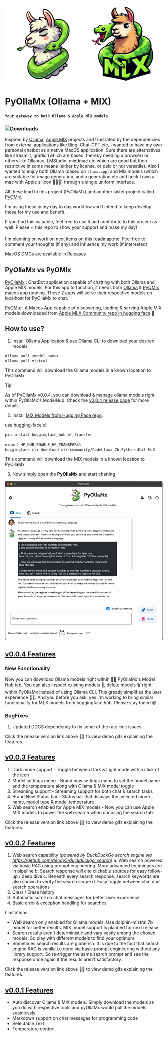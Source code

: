![](assets/logos/combined_logos.png)
# PyOllaMx (Ollama + MlX)
#### `Your gateway to both Ollama & Apple MlX models`

### ![Downloads](https://img.shields.io/github/downloads/kspviswa/pyOllaMx/total.svg)

Inspired by [Ollama](https://github.com/ollama/ollama), [Apple MlX](https://github.com/ml-explore/mlx) projects and frustrated by the dependencies from external applications like Bing, Chat-GPT etc, I wanted to have my own personal chatbot as a native MacOS application. Sure there are alternatives like streamlit, gradio (which are based, thereby needing a browser) or others like Ollamac, LMStudio, mindmac etc which are good but then restrictive in some means (either by license, or paid or not versatile). Also I wanted to enjoy both Ollama (based on `llama.cpp`) and Mlx models (which are suitable for image generation, audio generation etc and heck I own a mac with Apple silicon 👨🏻‍💻) through a single uniform interface.

All these lead to this project (PyOllaMx) and another sister project called [PyOMlx](https://github.com/kspviswa/PyOMlx).

I'm using these in my day to day workflow and I intend to keep develop these for my use and benefit.

If you find this valuable, feel free to use it and contribute to this project as well. Please ⭐️ this repo to show your support and make my day!

I'm planning on work on next items on this [roadmap.md](roadmap.md). Feel free to comment your thoughts (if any) and influence my work (if interested)

MacOS DMGs are available in [Releases](https://github.com/kspviswa/pyOllaMx/releases)

## PyOllaMx vs PyOMlx

[PyOllaMx](https://github.com/kspviswa/pyOllaMx) : ChatBot application capable of chatting with both Ollama and Apple MlX models. For this app to function, it needs both [Ollama](https://github.com/ollama/ollama) & [PyOMlx](https://github.com/kspviswa/PyOMlx) macos app running. These 2 apps will serve their respective models on localhost for PyOllaMx to chat.

[PyOMlx](https://github.com/kspviswa/PyOMlx) : A Macos App capable of discovering, loading & serving Apple MlX models downloaded from [Apple MLX Community repo in hugging face](https://huggingface.co/mlx-community) 🤗

## How to use?

1) Install [Ollama Application](https://ollama.ai/download) & use Ollama CLI to download your desired models
```
ollama pull <model name>
ollama pull mistral
```
This command will download the Ollama models in a known location to PyOllaMx

> [!TIP]
> As of PyOllaMx v0.0.4, you can download & manage ollama models right within PyOllaMx's ModelHub. Check the [v0.0.4 release page](https://github.com/kspviswa/pyOllaMx/releases/tag/v0.0.4) for more details

2) Install [MlX Models from Hugging Face repo](https://huggingface.co/mlx-community).

use hugging-face cli
```
pip install huggingface_hub hf_transfer

export HF_HUB_ENABLE_HF_TRANSFER=1
huggingface-cli download mlx-community/CodeLlama-7b-Python-4bit-MLX
```
This command will download the MlX models in a known location to PyOllaMx

3) Now simply open the **PyOllaMx** and start chatting

![sample](assets/pyollamx_sample_updated.png)

## [v0.0.4 Features](https://github.com/kspviswa/pyOllaMx/releases/tag/v0.0.4)

### New Functionality
Now you can download Ollama models right within 🤌🏻 PyOllaMx's Model Hub tab. You can also inspect existing models 🧐, delete models 🗑️ right within PyOllaMx instead of using Ollama CLI. This greatly simplifies the user experience 🤩🤩. And you before you ask, yes I'm working to bring similar functionality for MLX models from huggingface hub. Please stay tuned 😎

### BugFixes
1. Updated DDGS dependency to fix some of the rate limit issues

Click the release version link above ☝🏻 to view demo gifs explaining the features.

## [v0.0.3 Features](https://github.com/kspviswa/pyOllaMx/releases/tag/v0.0.3)

1. Dark mode support - Toggle between Dark & Light mode with a click of the icon
2. Model settings menu - Brand new settings menu to set the model name and the temperature along with Ollama & MlX model toggle
3. Streaming support - Streaming support for both chat & search tasks
4. Brand New Status bar - Status bar that displays the selected mode name, model type & model temperature
5. Web search enabled for Apple MlX models - Now you can use Apple MlX models to power the web search when choosing the search tab

Click the release version link above ☝🏻 to view demo gifs explaining the features.

## [v0.0.2 Features](https://github.com/kspviswa/pyOllaMx/releases/tag/v0.0.2)

1. Web search capability _(powered by DuckDuckGo search engine via https://github.com/deedy5/duckduckgo_search)_
    a. Web search powered via basic RAG using prompt engineering. More advanced techniques are in pipeline
    b. Search response will cite clickable sources for easy follow-up / deep dive
    c. Beneath every search response, search keywords are also shown to verify the search scope
    d. Easy toggle between chat and search operations 
2. Clear / Erase history 
3. Automatic scroll on chat messages for better user experience
4. Basic error & exception handling for searches

Limitations:

- Web search only enabled for Ollama models. Use dolphin-mistral:7b model for better results. MlX model support is planned for next release
- Search results aren't deterministic and vary vastly among the chosen models. So play with different models to find your optimum
- Sometimes search results are gibberish. It is due to the fact that search engine RAG is vanilla i.e done via basic prompt engineering without any library support. So re-trigger the same search prompt and see the response once again if the results aren't satisfactory.

Click the release version link above ☝🏻 to view demo gifs explaining the features.

## [v0.0.1 Features](https://github.com/kspviswa/pyOllaMx/releases/tag/v0.0.1)

- Auto discover Ollama & MlX models. Simply download the models as you do with respective tools and pyOllaMx would pull the models seamlessly
- Markdown support on chat messages for programming code
- Selectable Text
- Temperature control
